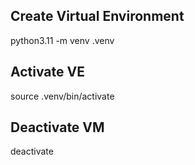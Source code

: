 ## Create Virtual Environment
python3.11 -m venv .venv

## Activate VE
source .venv/bin/activate

## Deactivate VM
deactivate
